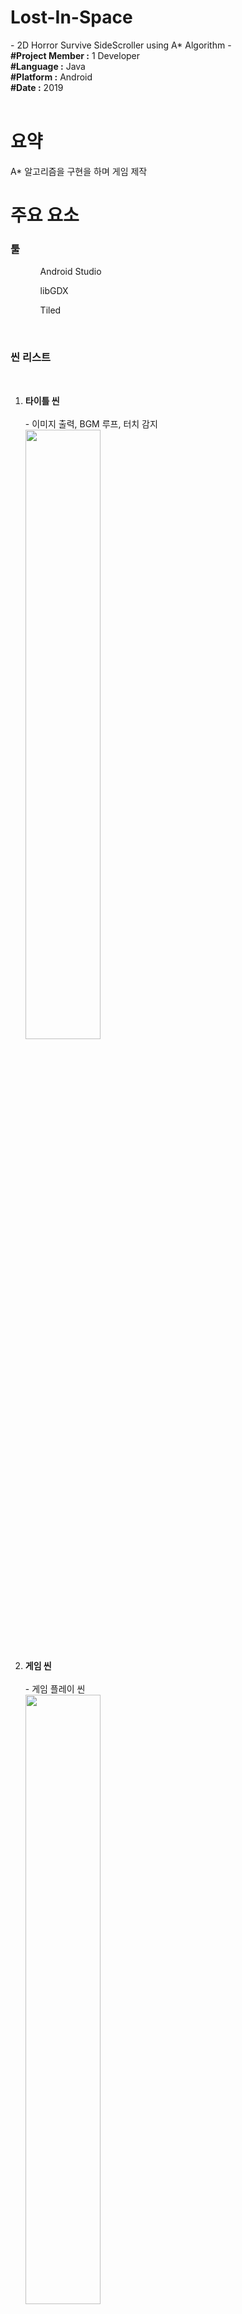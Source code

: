 <h1><b>Lost-In-Space</b></h1>
- 2D Horror Survive SideScroller using A* Algorithm -
<br>
<article>
<b>#Project Member :</b> 1 Developer<br>
<b>#Language :</b> Java<br>
<b>#Platform :</b> Android<br>
<b>#Date :</b> 2019<br>
</article>
<br>

<body>
  <h1>요약</h1>
  <div>
    <p>
      A* 알고리즘을 구현을 하며 게임 제작<br>
    </p>
  </div>
  
  <h1>주요 요소</h1>
  <div>
  
  <h3><b>툴</b></h3>
  <ol>
    <ul>Android Studio</ul>
    <ul>libGDX</ul>
    <ul>Tiled</ul>
  </ol>
  <br>
  <h3><b>씬 리스트</b></h3><br>
  <ol>
  <li><b>타이틀 씬</b></li><br>
    - 이미지 출력, BGM 루프, 터치 감지<br>
    <img src="Image/title.jpg" width="50%">
  <br>
  <br>           
  <li><b>게임 씬</b></li><br>
    - 게임 플레이 씬<br>
    <img src="Image/path2.gif" width="50%">
  <br>
  <br> 
  <li><b>게임 승리/오버</b></li><br>
    - 적에게 잡히거나 생존 필수 요소를 찾지 못하면 게임 오버 화면/사운드 출력<br>
    <img src="Image/gameover1.jpg" width="50%"><img src="Image/gameover2.jpg" width="50%">
    <br>
    - 승리 조건을 만족하면 나오는 화면<br>
    <img src="Image/victory.png" width="50%">
  <br>
  <br>
  </ol>
  <h2>짧은 영상</h2>
  - AI이동 영상<br>
  https://youtu.be/4ufDuvQo19w<br>
  - 게임 플레이 영상<br>
  https://youtu.be/_ta-cA5Z6h4<br>
  </div>
  
  <div><hr width="100%" color = "black">
    <b>게임 설명</b><br>
    <ol>
      <li>주어진 시간동안 맵을 돌아다니며 적<에일리언>을 피하고 생존 요소를 모으며 살아 남기</li>
      <li>주어진 시간동안 생존시 승리</li>
      <li>플레이어가 적과 부딛히면 게임 오버</li>
      <li>플레이어는 생존 요소인 <산소>를 수집해야함</li>
      <li><산소>는 시간에 따라 지속적으로 줄어듬
        <br> * 산소가 0이되면 게임 오버
        </li>
      <li>에일리언은 맵을 계속 돌아다님</li>
      <li>에일리언과의 거리에 따라 <레이더> 발동(사운드 및 경고 색상 표현)<br>
        * 에일리언이 가까울 수록 경고음이 빨리 재생됨
        </li>
    </ol>
  
  <hr width="100%" color = "black">
    <ol>
      <li>
        <h4><b>에일리언 패턴</b></h4>
        1. 제자리에서 1~5초 대기<br>
        2. 특정 위치를 무작위로 선정하여 현재 위치에서 이동<br>
        3. 어떠한 상태든 플레이어가 인식거리 안에 존재하면 13초 동안 플레이어 위치와 상관없이 추격<br>
        3-1. 추격 중 플레이어가 인식거리에 또 들어오면 추격시간 13초로 다시 초기화<br>
        3-2. 추격 후 플레이어가 인식거리 밖에 존재하면 해당 자리에서 1~2과정 반복<br>
      </li>
      <li>
        <h4><b>알고리즘</b></h4>
        <ol>
        <h5>노드(Node.java)</h5>
          - 각 이동 경로가 되어주는 노드 클래스<br>
          - 이동 가능 여부를 제공<br>
          - f, g, h 값 저장 및 초기화<br>
          - 부모 노드 저장<br>
          - 주변 노드와 연결시켜 주는 리스트 저장<br>
          (https://github.com/HoHong123/Lost-In-Space/blob/master/Src/core/src/com/lsgdx/game/Algorithm/Node.java)
        <h5>노드 커넥터(ConnectionNode.java)</h5>
          - 연산이 시작되는 노드와 다음 노드를 연결 시키는 클래스<br>
          (https://github.com/HoHong123/Lost-In-Space/blob/master/Src/core/src/com/lsgdx/game/Algorithm/ConnectingNode.java)
        <h5>노드 그래프/제너레이터(NodeGraph.java / NodeGraphGenerate.java)</h5>
          - 모든 노드의 정보를 가진 그래프 클래스<br>
          - 그래프 클래스를 초기화하는 제너레이터 클래스<br>
          * 그래프는 맵마다 새로 생성되야함(Non-Static 클래스)<br>
          * 제너레이터는 맵이 바뀌어도 연산처리만 하면됨 (Static클래스)<br>
          (그래프 : https://github.com/HoHong123/Lost-In-Space/blob/master/Src/core/src/com/lsgdx/game/Algorithm/NodeGraph.java)
          (제너레이터 : https://github.com/HoHong123/Lost-In-Space/blob/master/Src/core/src/com/lsgdx/game/Algorithm/NodeGraphGenerate.java)
        <h5>휴리스틱 클래스(HeuristicCalculation.java)</h5>
          - 현재 연산이 필요한 노드위치와 도착점의 거리를 계산하여 휴리스틱 값을 반환하는 클래스<br>
          (https://github.com/HoHong123/Lost-In-Space/blob/master/Src/core/src/com/lsgdx/game/Algorithm/HeuristicCalculation.java)
        <h5>패스파인딩 클래스(PathFinding.java)</h5>
          - 위 클래스/함수들이 제공하는 값을 활용하여 길을 찾는 클래스<br>
          - 경로 생성 및 연산 후 남은 객체들 메모리 해제<br>
          (https://github.com/HoHong123/Lost-In-Space/blob/master/Src/core/src/com/lsgdx/game/Algorithm/PathFinding.java)
        </ol>
        <br>
        <h4><b>에일리언 스크립트</b></h4>
        <ol>
        <h5>기본 정보(Enemy.java)</h5>
          - AI, 스프라이트, 물리 충돌 등 모든 것을 총괄하고 초기화하는 클래스<br>
          (https://github.com/HoHong123/Lost-In-Space/blob/master/Src/core/src/com/lsgdx/game/Character/Enemy/Enemy.java)
        <h5>AI(EnemyAI.java)</h5>
          - 유한동작기계로 두 AI행동을 번갈아 실행<br>
          - 플레이어 인식 확인<br>
          - 스프라이트 변경 조절<br>
          <h6>1. 이동(EnemyAI_Run.java)</h6><br>
          - Pathfinding으로 찾은 경로 리스트를 받아 이동<br>
          - 플레이어를 인식 후 플레이어 위치를 지속적으로 받아와 매 프레임마다 플레이어 위치로 이동<br>
          <h6>2. 정지(EnemyAI_Stand.java)</h6><br>
          - 특정 시간동안 정지<br>
          (기본 정보 : https://github.com/HoHong123/Lost-In-Space/blob/master/Src/core/src/com/lsgdx/game/Character/Enemy/EnemyAI.java)
          (1. 이동 : https://github.com/HoHong123/Lost-In-Space/blob/master/Src/core/src/com/lsgdx/game/Character/Enemy/EnemyAI_Run.java)
          (2. 정지 : https://github.com/HoHong123/Lost-In-Space/blob/master/Src/core/src/com/lsgdx/game/Character/Enemy/EnemyAI_Stand.java)
        <h5>스프라이트(EnemySprite.java)</h5>
          - 스프라이트 시트 정보 추출 및 이미지 리스트 생성<br>
          - 상황에 따라 특정 애니메이션 실행<br>
          (https://github.com/HoHong123/Lost-In-Space/blob/master/Src/core/src/com/lsgdx/game/Character/Enemy/EnemySprite.java)
        </ol>
        <br>
        <h4><b>플레이어 스크립트</b></h4>
        <ol>
        <h5>Player.java</h5>
          - 스프라이트 시트 정보 추출 및 애니메이션 설정<br>
          - 이동 관련<br>
          - 게임 오버/승리 화면 호출 함수 포함<br>
          - 물리작용을 위한 콜라이더 설정<br>
          - 여러 변수 초기화<br>
          (https://github.com/HoHong123/Lost-In-Space/blob/master/Src/core/src/com/lsgdx/game/Character/Player.java)
        </ol>
      </li>
    </ol>
  </div>
  
  <div>
  <h2>오류 및 시행착오</h2>
  <ol>
    <li>버퍼 오버플로</li>
    - 길 찾기 연산 중 open과 close리스트를 초기화하지 않아 메모리에 지솢거으로 새로 생성하여 발생한 오류<br>
    <img src="Image/path2.gif" width="50%">
    - 모든 알고리즘 및 스크립트에 변수를 사용 후 초기화 하도록 변경<br>
    <li></li>
    <li></li>
    <li></li>
  </ol>
  </div>
</body>
